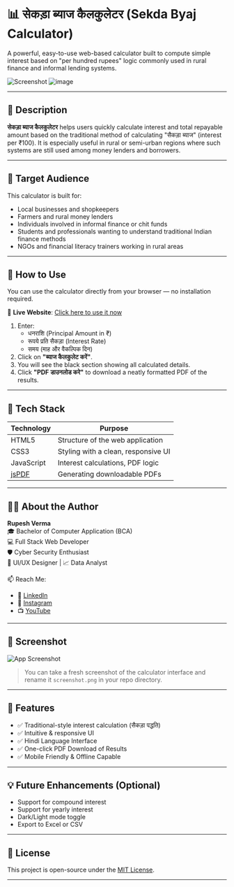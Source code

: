 # 📊 सेकड़ा ब्याज कैलकुलेटर (Sekda Byaj Calculator)

A powerful, easy-to-use web-based calculator built to compute simple interest based on "per hundred rupees" logic commonly used in rural finance and informal lending systems.

![Screenshot](![image](https://github.com/user-attachments/assets/376cc191-237b-4017-b14d-4f798ebf4fb3)
)
![image](https://github.com/user-attachments/assets/43c17b25-afc8-440e-acd0-83631745d68e)

---

## 📝 Description

**सेकड़ा ब्याज कैलकुलेटर** helps users quickly calculate interest and total repayable amount based on the traditional method of calculating "सैकड़ा ब्याज" (interest per ₹100). It is especially useful in rural or semi-urban regions where such systems are still used among money lenders and borrowers.

---

## 🎯 Target Audience

This calculator is built for:

- Local businesses and shopkeepers
- Farmers and rural money lenders
- Individuals involved in informal finance or chit funds
- Students and professionals wanting to understand traditional Indian finance methods
- NGOs and financial literacy trainers working in rural areas

---

## 🚀 How to Use

You can use the calculator directly from your browser — no installation required.

🔗 **Live Website**: [Click here to use it now](https://your-github-username.github.io/sekda-byaj-calculator/)

1. Enter:
   - धनराशि (Principal Amount in ₹)
   - रूपये प्रति सैकड़ा (Interest Rate)
   - समय (माह और वैकल्पिक दिन)
2. Click on **"ब्याज कैलकुलेट करें"**.
3. You will see the black section showing all calculated details.
4. Click **"PDF डाउनलोड करे"** to download a neatly formatted PDF of the results.

---

## 🧰 Tech Stack

| Technology      | Purpose                            |
|----------------|------------------------------------|
| HTML5           | Structure of the web application   |
| CSS3            | Styling with a clean, responsive UI |
| JavaScript      | Interest calculations, PDF logic   |
| [jsPDF](https://github.com/parallax/jsPDF) | Generating downloadable PDFs |

---

## 🧑‍💻 About the Author

**Rupesh Verma**  
🎓 Bachelor of Computer Application (BCA)  
💻 Full Stack Web Developer  
🛡️ Cyber Security Enthusiast  
🎨 UI/UX Designer | 📈 Data Analyst  

📫 Reach Me:  
- 🔗 [LinkedIn](https://linkedin.com/in/rupeshverma28)  
- 📸 [Instagram](https://www.instagram.com/code_4_funn?igsh=ZGptODNicG9yc3Fl)  
- 📺 [YouTube](https://youtube.com/@code4funx?si=dRtr9pzNazgtIP7R)

---

## 📸 Screenshot

![App Screenshot](![image](https://github.com/user-attachments/assets/4e29bd73-bba7-4b51-ac41-88c1a7751914)
)

> You can take a fresh screenshot of the calculator interface and rename it `screenshot.png` in your repo directory.

---

## 📌 Features

- ✅ Traditional-style interest calculation (सैकड़ा पद्धति)
- ✅ Intuitive & responsive UI
- ✅ Hindi Language Interface
- ✅ One-click PDF Download of Results
- ✅ Mobile Friendly & Offline Capable

---

## 💡 Future Enhancements (Optional)

- Support for compound interest
- Support for yearly interest
- Dark/Light mode toggle
- Export to Excel or CSV

---

## 📄 License

This project is open-source under the [MIT License](LICENSE).

---
